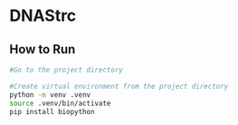 # DNAStrc

## How to Run

```bash
#Go to the project directory

#Create virtual environment from the project directory
python -m venv .venv
source .venv/bin/activate
pip install biopython
```


